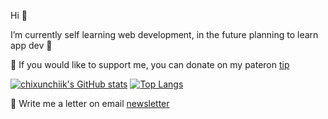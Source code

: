Hi 👋

I’m currently self learning web development, in the future planning to learn app dev 	🤗

💖 If you would like to support me, you can donate on my pateron [tip](https://www.patreon.com/AneliaWagner)

[![chixunchiik's GitHub stats](https://github-readme-stats.vercel.app/api?username=chixunchiik&show_icons=true&theme=tokyonight)](https://github.com/anuraghazra/github-readme-stats)
[![Top Langs](https://github-readme-stats.vercel.app/api/top-langs/?username=chixunchiik&show_icons=true&theme=tokyonight)](https://github.com/anuraghazra/github-readme-stats)

💌 Write me a letter on email [newsletter](mailto:workwagner.a@gmail.com)

<!---
chixunchiik/chixunchiik is a ✨ special ✨ repository because its `README.md` (this file) appears on your GitHub profile.
You can click the Preview link to take a look at your changes.
--->
